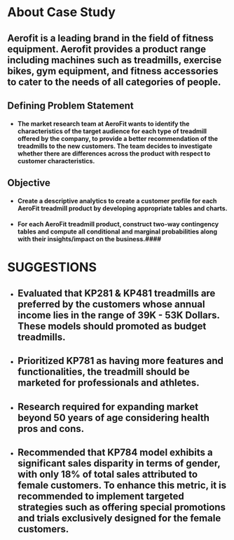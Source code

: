
# About Case Study

## Aerofit is a leading brand in the field of fitness equipment. Aerofit provides a product range including machines such as treadmills, exercise bikes, gym equipment, and fitness accessories to cater to the needs of all categories of people.

## Defining Problem Statement

* #### The market research team at AeroFit wants to identify the characteristics of the target audience for each type of treadmill offered by the company, to             provide a better recommendation of the treadmills to the new customers. The team decides to investigate whether there are differences across the product           with respect to customer characteristics.

## Objective
* #### Create a descriptive analytics to create a customer profile for each AeroFit treadmill product by developing appropriate tables and charts.
* #### For each AeroFit treadmill product, construct two-way contingency tables and compute all conditional and marginal probabilities along with their                   insights/impact on the business.#### 

# SUGGESTIONS
* ## Evaluated that KP281 & KP481 treadmills are preferred by the customers whose annual income lies in the range of 39K - 53K Dollars. These models should promoted as budget treadmills.
* ## Prioritized KP781 as having more features and functionalities, the treadmill should be marketed for professionals and athletes.
* ## Research required for expanding market beyond 50 years of age considering health pros and cons.
* ## Recommended that KP784 model exhibits a significant sales disparity in terms of gender, with only 18% of total sales attributed to female customers. To enhance this metric, it is recommended to implement targeted strategies such as offering special promotions and trials exclusively designed for the female customers.
